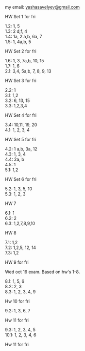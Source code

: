 my email: yashasavelyev@gmail.com

HW Set 1 for fri

1.2: 1, 5  
1.3: 2 d,f, 4  
1.4: 1a, 2 a,b, 6a, 7  
1.5: 1, 4a,b, 5

HW Set 2 for fri

1.6: 1, 3, 7a,b, 10, 15  
1.7: 1, 6  
2.1: 3,4, 5a,b, 7, 8, 9, 13  

HW Set 3 for fri

2.2: 1  
3.1: 1,2  
3.2: 6, 13, 15  
3.3: 1,2,3,4  

HW Set 4 for fri

3.4: 10,11, 19, 20  
4.1: 1, 2, 3, 4  

HW Set 5 for fri

4.2: 1 a,b, 3a, 12  
4.3: 1, 3, 4  
4.4: 2a, b  
4.5: 1  
5.1: 1,2

HW Set 6 for fri

5.2: 1, 3, 5, 10  
5.3: 1, 2, 3  

HW 7

6.1: 1  
6.2: 2  
6.3: 1,2,7,8,9,10  

HW 8

7.1: 1,2  
7.2: 1,2,5, 12, 14  
7.3: 1,2

HW 9 for fri

Wed oct 16 exam. Based on hw's 1-8.

8.1: 1, 5, 6  
8.2: 2, 3  
8.3: 1, 2, 3, 4, 9  

Hw 10 for fri

9.2: 1, 3, 6, 7  

Hw 11 for fri

9.3: 1, 2, 3, 4, 5  
10.1: 1, 2, 3, 4, 6  

Hw 11 for fri

